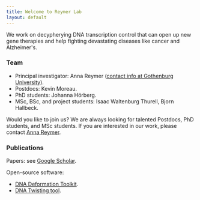 ```yaml
---
title: Welcome to Reymer Lab
layout: default
---
```


We work on decypherying DNA transcription control that can open up new gene therapies and help fighting devastating diseases like cancer and Alzheimer's.

### Team
* Principal investigator: Anna Reymer ([contact info at Gothenburg University](https://www.gu.se/en/about/find-staff/annareymer)).
* Postdocs: Kevin Moreau.
* PhD students: Johanna Hörberg.
* MSc, BSc, and project students: Isaac Waltenburg Thurell, Bjorn Hallbeck.

Would you like to join us? We are always looking for talented Postdocs, PhD students, and MSc students. If you are interested in our work, please contact [Anna Reymer](mailto:anna.reymer@gu.se).
 
### Publications
Papers: see [Google Scholar](https://scholar.google.com/citations?user=4TfCOOIAAAAJ).

Open-source software:
* [DNA Deformation Toolkit](https://github.com/annareym/DNA_Deformation_Toolkit).
* [DNA Twisting tool](https://github.com/annareym/PLUMED_DNA-Twist).
